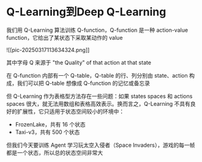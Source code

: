 # Q-Learning到Deep Q-Learning

我们用 Q-Learning 算法训练 Q-function，Q-function 是一种 action-value function，它给出了某状态下采取某动作的 value

![[pic-20250317113634324.png]]

其中字母 Q 来源于 "the Quality" of that action at that state

在 Q-function 内部有一个 Q-table，Q-table 的行、列分别由 state、action 构成，我们可以把 Q-table 想像成 Q-function 的记忆或备忘录

但 Q-Learning 作为表格型方法存在一些问题：如果 states spaces 和 actions spaces 很大，就无法用数组和表格高效表示。换而言之，Q-Learning 不具有良好的扩展性，它只适用于状态空间较小的环境中：
- FrozenLake，共有 16 个状态
- Taxi-v3，共有 500 个状态

但我们今天要训练 Agent 学习玩太空入侵者（Space Invaders），游戏的每一帧都是一个状态，所以总的状态空间非常大